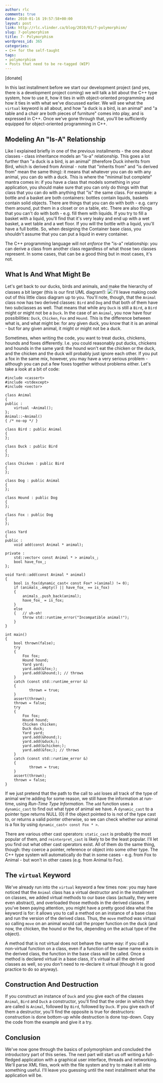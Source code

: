 ```yaml
---
author: rlc
comments: true
date: 2010-01-16 19:57:58+00:00
layout: post
link: http://rlc.vlinder.ca/blog/2010/01/7-polymorphism/
slug: 7-polymorphism
title: 7- Polymorphism
wordpress_id: 365
categories:
- C++ for the self-taught
tags:
- polymorphism
- Posts that need to be re-tagged (WIP)
---
```


[donate]

In this last installment before we start our development project (and yes, there is a development project coming) we will talk a bit about the C++ type system, how to use it, how it ties in with object-oriented programming and how it ties in with what we've discussed earlier. We will see what the `virtual` keyword is all about, and how "a duck is a bird, is an animal" and "a table and a chair are both pieces of furniture" comes into play, and is expressed in C++. Once we've gone through that, you'll be sufficiently equipped for object-oriented programming in C++.
<!-- more -->


## Modeling An "Is-A" Relationship


Like I explained briefly in one of the previous installments - the one about classes - class inheritance models an "is-a" relationship. This goes a lot further than "a duck is a bird, is an animal" (therefore Duck inherits from Bird, which is derived from Animal - note that "inherits from" and "is derived from" mean the same thing): it means that whatever you can do with any animal, you can do with a duck. This is where the "minimal but complete" mantra comes in: if you have a class that models something in your application, you should make sure that you can only do things with that class that you can do with anything that "is" the same class. For example: a bottle and a basket are both containers: bottles contain liquids, baskets contain solid objects. There are things that you can do with both - e.g. carry them around, put them in a closet or on a table, etc. There are also things that you can't do with both - e.g. fill them with liquids. If you try to fill a basket with a liquid, you'll find that it's very leaky and end up with a wet basket, a wet table and a wet floor. If you will the bottle with a liquid, you'll have a full bottle. So, when designing the Container base class, you shouldn't assume that you can put a liquid in every container.

The C++ programming language will not _enforce_ the "is-a" relationship: you can derive a class from another class regardless of what those two classes represent. In some cases, that can be a good thing but in most cases, it's not.



## What Is And What Might Be


Let's get back to our ducks, birds and animals, and make the hierarchy of classes a bit larger (this is our first UML diagram!):
![](http://landheer-cieslak.com/images/diagram.png)
I'll leave making code out of this little class diagram up to you. You'll note, though, that the `Animal` class now has two derived classes: `Bird` and `Dog` and that both of them have two subclasses as well. That means that while any `Duck` is still a `Bird`, a `Bird` might or might not be a `Duck`. In the case of an `Animal`, you now have four possibilities: `Duck`, `Chicken`, `Fox` and `Hound`. This is the difference between what is, and what might be: for any given duck, you know that it is an animal - but for any given animal, it might or might not be a duck.

Sometimes, when writing the code, you want to treat ducks, chickens, hounds and foxes differently. I.e. you could reasonably put ducks, chickens and hounds in the same yard: the hound won't eat the chicken or the duck, and the chicken and the duck will probably just ignore each other. If you put a fox in the same mix, however, you may have a very serious problem - although you can put a few foxes together without problems either. Let's take a look at a bit of code: 
    
    #include <cassert>
    #include <stdexcept>
    #include <vector>
    
    class Animal
    {
    public :
    	virtual ~Animal();
    };
    Animal::~Animal()
    { /* no-op */ }
    
    class Bird : public Animal
    {
    };
    
    class Duck : public Bird
    {
    };
    
    class Chicken : public Bird
    {
    };
    
    class Dog : public Animal
    {
    };
    
    class Hound : public Dog
    {
    };
    
    class Fox : public Dog
    {
    };
    
    class Yard
    {
    public :
    	void add(const Animal * animal);
    
    private :
    	std::vector< const Animal * > animals_;
    	bool have_fox_;
    };
    
    void Yard::add(const Animal * animal)
    {
    	bool is_fox(dynamic_cast< const Fox* >(animal) != 0);
    	if (animals_.empty() || have_fox_ == is_fox)
    	{
    		animals_.push_back(animal);
    		have_fox_ = is_fox;
    	}
    	else
    	{	// uh-oh!
    		throw std::runtime_error("Incompatible animal!");
    	}
    }
    
    int main()
    {
    	bool thrown(false);
    	try
    	{
    		Fox fox;
    		Hound hound;
    		Yard yard;
    		yard.add(&fox;);
    		yard.add(&hound;); // throws
    	}
    	catch (const std::runtime_error &)
    	{
    	       thrown = true;
    	}
    	assert(thrown);
    	thrown = false;
    	try
    	{
    		Fox fox;
    		Hound hound;
    		Chicken chicken;
    		Duck duck;
    		Yard yard;
    		yard.add(&hound;);
    		yard.add(&duck;);
    		yard.add(&chicken;);
    		yard.add(&fox;); // throws
    	}
    	catch (const std::runtime_error &)
    	{
    	       thrown = true;
    	}
    	assert(thrown);
    	thrown = false;
    }

If we just pretend that the path to the call to `add` loses all track of the type of animal we're adding for some reason, we still have the information at run-time, using _Run-Time Type Information_. The `add` function uses a `dynamic_cast` to find out what type of animal we have. A `dynamic_cast` to a pointer type returns NULL (0) if the object pointed to is not of the type cast to, or returns a valid pointer otherwise, so we can check whether our animal is a fox by using `dynamic_cast< const Fox * >`.

There are various other cast operators: `static_cast` is probably the most popular of them, and `reinterpret_cast` is likely to be the least popular. I'll let you find out what other cast operators exist. All of them do the same thing, though: they coerce a pointer, reference or object into some other type. The C++ type system will automatically do that in some cases - e.g. from Fox to Animal - but won't in other cases (e.g. from Animal to Fox).



## The `virtual` Keyword


We've already run into the `virtual` keyword a few times now: you may have noticed that the `Animal` class has a virtual destructor and in the installment on classes, we added virtual methods to our base class (actually, they were even abstract), and overloaded those methods in the derived classes. If you've been paying attention, you might have a pretty good idea what the keyword is for: it allows you to call a method on an instance of a base class and run the version of the derived class. Thus, the `move` method was virtual so calling `move` on an animal would call the proper function on the duck (and now, the chicken, the hound or the fox, depending on the actual type of the object).

A method that is not virtual does not behave the same way: if you call a non-virtual function on a class, even if a function of the same name exists in the derived class, the function in the base class will be called. Once a method is declared virtual in a base class, it's virtual in all the derived classes as well, so you don't need to re-declare it virtual (though it is good practice to do so anyway).



## Construction And Destruction


If you construct an instance of `Duck` and you give each of the classes `Animal`, `Bird` and `Duck` a constructor, you'll find that the order in which they are called is `Animal`, followed by `Bird`, followed by `Duck`. If you give each of them a destructor, you'll find the opposite is true for destructors: construction is done bottom-up while destruction is done top-down. Copy the code from the example and give it a try.



## Conclusion


We've now gone through the basics of polymorphism and concluded the introductory part of this series. The next part will start us off writing a full-fledged application with a graphical user interface, threads and networking. We'll parse XML files, work with the file system and try to make it all into something useful. I'll leave you guessing until the next installment what the application will be.
